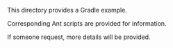 This directory provides a Gradle example.

Corresponding Ant scripts are provided for information.

If someone request, more details will be provided. 
